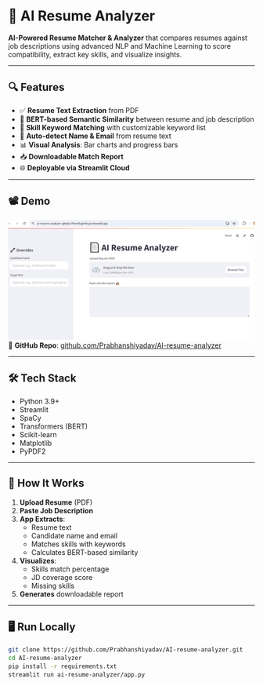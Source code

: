 # 🤖 AI Resume Analyzer

**AI-Powered Resume Matcher & Analyzer** that compares resumes against job descriptions using advanced NLP and Machine Learning to score compatibility, extract key skills, and visualize insights.


---

## 🔍 Features

- ✅ **Resume Text Extraction** from PDF
- 🧠 **BERT-based Semantic Similarity** between resume and job description
- 🧩 **Skill Keyword Matching** with customizable keyword list
- 🧾 **Auto-detect Name & Email** from resume text
- 📊 **Visual Analysis**: Bar charts and progress bars
- 📥 **Downloadable Match Report**
- 🌐 **Deployable via Streamlit Cloud**

---

## 📽️ Demo

![AI Resume Analyzer Demo](./ai_resume_demo.gif) 
📁 **GitHub Repo**: [github.com/Prabhanshiyadav/AI-resume-analyzer](https://github.com/Prabhanshiyadav/AI-resume-analyzer)

---

## 🛠️ Tech Stack

- Python 3.9+
- Streamlit
- SpaCy
- Transformers (BERT)
- Scikit-learn
- Matplotlib
- PyPDF2

---

## 🧪 How It Works

1. **Upload Resume** (PDF)
2. **Paste Job Description**
3. **App Extracts**:
   - Resume text
   - Candidate name and email
   - Matches skills with keywords
   - Calculates BERT-based similarity
4. **Visualizes**:
   - Skills match percentage
   - JD coverage score
   - Missing skills
5. **Generates** downloadable report

---

## 🖥️ Run Locally

```bash
git clone https://github.com/Prabhanshiyadav/AI-resume-analyzer.git
cd AI-resume-analyzer
pip install -r requirements.txt
streamlit run ai-resume-analyzer/app.py
